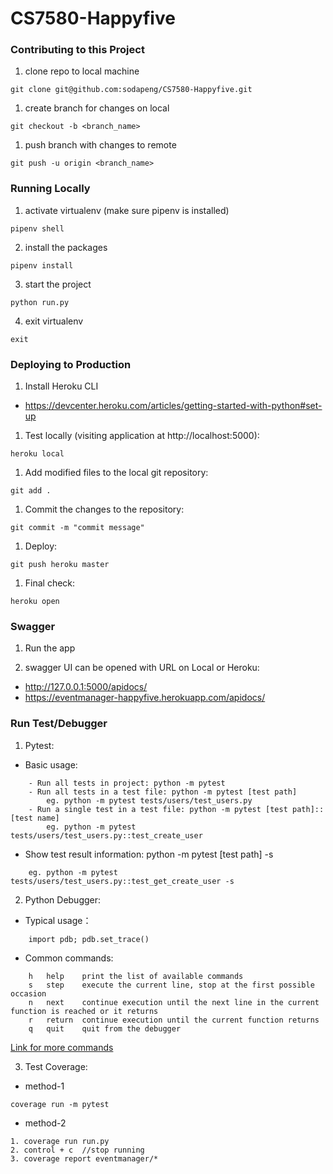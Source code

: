# CS7580-Happyfive

### Contributing to this Project

1. clone repo to local machine
```
git clone git@github.com:sodapeng/CS7580-Happyfive.git
```
1. create branch for changes on local
```
git checkout -b <branch_name>
```
1. push branch with changes to remote
```
git push -u origin <branch_name>
```

### Running Locally
1. activate virtualenv (make sure pipenv is installed)
```
pipenv shell
```

2. install the packages
```
pipenv install
```

3. start the project
```
python run.py
```
4. exit virtualenv
```
exit
```

### Deploying to Production
1. Install Heroku CLI
- https://devcenter.heroku.com/articles/getting-started-with-python#set-up
1. Test locally (visiting application at http://localhost:5000):
```
heroku local
```
1. Add modified files to the local git repository:
```
git add .
```
1. Commit the changes to the repository:
```
git commit -m "commit message"
```
1. Deploy:
```
git push heroku master
```
1. Final check:
```
heroku open
```

### Swagger
1. Run the app  

2. swagger UI can be opened with URL on Local or Heroku: 
- http://127.0.0.1:5000/apidocs/
- https://eventmanager-happyfive.herokuapp.com/apidocs/

### Run Test/Debugger
1. Pytest:   
* Basic usage: 
```
    - Run all tests in project: python -m pytest   
    - Run all tests in a test file: python -m pytest [test path]
        eg. python -m pytest tests/users/test_users.py
    - Run a single test in a test file: python -m pytest [test path]::[test name]  
        eg. python -m pytest tests/users/test_users.py::test_create_user 
```

* Show test result information: python -m pytest [test path] -s  
```
    eg. python -m pytest tests/users/test_users.py::test_get_create_user -s
```
2. Python Debugger:
* Typical usage： 
``` 
    import pdb; pdb.set_trace() 
```

* Common commands:
```
    h   help    print the list of available commands  
    s   step    execute the current line, stop at the first possible occasion  
    n   next    continue execution until the next line in the current function is reached or it returns  
    r   return  continue execution until the current function returns  
    q   quit    quit from the debugger
```  
[Link for more commands](https://docs.python.org/2/library/pdb.html)  

3. Test Coverage:  
* method-1  
```
coverage run -m pytest  
```  
* method-2  
```
1. coverage run run.py
2. control + c  //stop running
3. coverage report eventmanager/*
```  